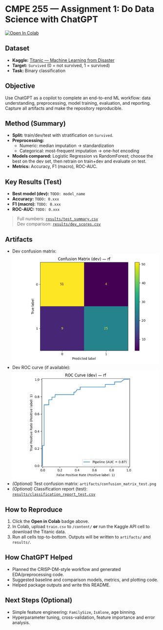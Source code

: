 # CMPE 255 — Assignment 1: Do Data Science with ChatGPT

[![Open In Colab](https://colab.research.google.com/assets/colab-badge.svg)](https://colab.research.google.com/github/SunnyORZ030/255---Assignment-1/blob/main/notebooks/assignment1_titanic.ipynb)

## Dataset
- **Kaggle:** [Titanic — Machine Learning from Disaster](https://www.kaggle.com/competitions/titanic)
- **Target:** `Survived` (0 = not survived, 1 = survived)
- **Task:** Binary classification

## Objective
Use ChatGPT as a copilot to complete an end-to-end ML workflow: data understanding, preprocessing, model training, evaluation, and reporting. Capture all artifacts and make the repository reproducible.

## Method (Summary)
- **Split:** train/dev/test with stratification on `Survived`.
- **Preprocessing:**  
  - Numeric: median imputation → standardization  
  - Categorical: most-frequent imputation → one-hot encoding
- **Models compared:** Logistic Regression vs RandomForest; choose the best on the dev set, then retrain on train+dev and evaluate on test.
- **Metrics:** Accuracy, F1 (macro), ROC-AUC.

## Key Results (Test)
- **Best model (dev):** `TODO: model_name`
- **Accuracy:** `TODO: 0.xxx`
- **F1 (macro):** `TODO: 0.xxx`
- **ROC-AUC:** `TODO: 0.xxx`

> Full numbers: [`results/test_summary.csv`](results/test_summary.csv)  
> Dev comparison: [`results/dev_scores.csv`](results/dev_scores.csv)

## Artifacts
- Dev confusion matrix: ![confusion matrix (dev)](artifacts/confusion_matrix_dev.png)  
- Dev ROC curve (if available): ![ROC (dev)](artifacts/roc_curve_dev.png)  
- *(Optional)* Test confusion matrix: `artifacts/confusion_matrix_test.png`  
- *(Optional)* Classification report (test): [`results/classification_report_test.csv`](results/classification_report_test.csv)

## How to Reproduce
1. Click the **Open in Colab** badge above.  
2. In Colab, upload `train.csv` to `/content/` **or** run the Kaggle API cell to download the Titanic data.  
3. Run all cells top-to-bottom. Outputs will be written to `artifacts/` and `results/`.

## How ChatGPT Helped
- Planned the CRISP-DM-style workflow and generated EDA/preprocessing code.
- Suggested baseline and comparison models, metrics, and plotting code.
- Helped package outputs and write this README.

## Next Steps (Optional)
- Simple feature engineering: `FamilySize`, `IsAlone`, age binning.
- Hyperparameter tuning, cross-validation, feature importance and error analysis.

